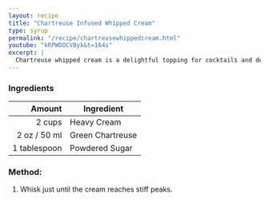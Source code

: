```yaml
---
layout: recipe
title: "Chartreuse Infused Whipped Cream"
type: syrup
permalink: "/recipe/chartreusewhippedcream.html"
youtube: "kRPWDOCVByk&t=164s"
excerpt: |
  Chartreuse whipped cream is a delightful topping for cocktails and desserts. It adds a touch of herbal sweetness and a beautiful green color.
---
```


### Ingredients

|       Amount | Ingredient       |
| -----------: | ---------------- |
|       2 cups | Heavy Cream      |
|         2 oz / 50 ml | Green Chartreuse |
| 1 tablespoon | Powdered Sugar   |

### Method:

1. Whisk just until the cream reaches stiff peaks.
